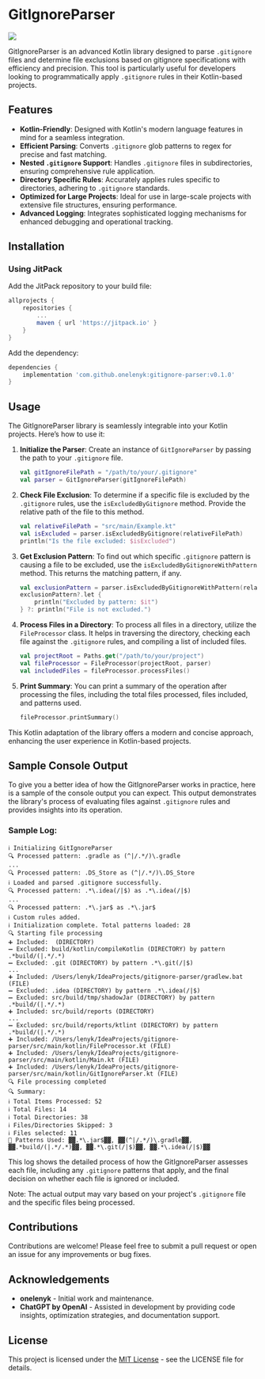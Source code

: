 # GitIgnoreParser
[![](https://jitpack.io/v/onelenyk/gitignore-parser.svg)](https://jitpack.io/#onelenyk/gitignore-parser)

GitIgnoreParser is an advanced Kotlin library designed to parse `.gitignore` files and determine file exclusions based
on gitignore specifications with efficiency and precision. This tool is particularly useful for developers looking to
programmatically apply `.gitignore` rules in their Kotlin-based projects.

## Features

- **Kotlin-Friendly**: Designed with Kotlin's modern language features in mind for a seamless integration.
- **Efficient Parsing**: Converts `.gitignore` glob patterns to regex for precise and fast matching.
- **Nested `.gitignore` Support**: Handles `.gitignore` files in subdirectories, ensuring comprehensive rule
  application.
- **Directory Specific Rules**: Accurately applies rules specific to directories, adhering to `.gitignore` standards.
- **Optimized for Large Projects**: Ideal for use in large-scale projects with extensive file structures, ensuring
  performance.
- **Advanced Logging**: Integrates sophisticated logging mechanisms for enhanced debugging and operational tracking.

## Installation

### Using JitPack

Add the JitPack repository to your build file:

```gradle
allprojects {
    repositories {
        ...
        maven { url 'https://jitpack.io' }
    }
}
```

Add the dependency:

```gradle
dependencies {
    implementation 'com.github.onelenyk:gitignore-parser:v0.1.0'
}
```

## Usage

The GitIgnoreParser library is seamlessly integrable into your Kotlin projects. Here’s how to use it:

1. **Initialize the Parser**: Create an instance of `GitIgnoreParser` by passing the path to your `.gitignore` file.

    ```kotlin
    val gitIgnoreFilePath = "/path/to/your/.gitignore"
    val parser = GitIgnoreParser(gitIgnoreFilePath)
    ```

2. **Check File Exclusion**: To determine if a specific file is excluded by the `.gitignore` rules, use
   the `isExcludedByGitignore` method. Provide the relative path of the file to this method.

    ```kotlin
    val relativeFilePath = "src/main/Example.kt"
    val isExcluded = parser.isExcludedByGitignore(relativeFilePath)
    println("Is the file excluded: $isExcluded")
    ```

3. **Get Exclusion Pattern**: To find out which specific `.gitignore` pattern is causing a file to be excluded, use
   the `isExcludedByGitignoreWithPattern` method. This returns the matching pattern, if any.

    ```kotlin
    val exclusionPattern = parser.isExcludedByGitignoreWithPattern(relativeFilePath)
    exclusionPattern?.let {
        println("Excluded by pattern: $it")
    } ?: println("File is not excluded.")
    ```

4. **Process Files in a Directory**: To process all files in a directory, utilize the `FileProcessor` class. It helps in
   traversing the directory, checking each file against the `.gitignore` rules, and compiling a list of included files.

    ```kotlin
    val projectRoot = Paths.get("/path/to/your/project")
    val fileProcessor = FileProcessor(projectRoot, parser)
    val includedFiles = fileProcessor.processFiles()
    ```

5. **Print Summary**: You can print a summary of the operation after processing the files, including the total files
   processed, files included, and patterns used.

    ```kotlin
    fileProcessor.printSummary()
    ```

This Kotlin adaptation of the library offers a modern and concise approach, enhancing the user experience in
Kotlin-based projects.

## Sample Console Output

To give you a better idea of how the GitIgnoreParser works in practice, here is a sample of the console output you can
expect. This output demonstrates the library's process of evaluating files against `.gitignore` rules and provides
insights into its operation.

### Sample Log:

```plaintext
ℹ️ Initializing GitIgnoreParser
🔍 Processed pattern: .gradle as (^|/.*/)\.gradle
...
🔍 Processed pattern: .DS_Store as (^|/.*/)\.DS_Store
ℹ️ Loaded and parsed .gitignore successfully.
🔍 Processed pattern: .*\.idea(/|$) as .*\.idea(/|$)
...
🔍 Processed pattern: .*\.jar$ as .*\.jar$
ℹ️ Custom rules added.
ℹ️ Initialization complete. Total patterns loaded: 28
🔍 Starting file processing
➕ Included:  (DIRECTORY)
➖ Excluded: build/kotlin/compileKotlin (DIRECTORY) by pattern .*build/(|.*/.*)
➖ Excluded: .git (DIRECTORY) by pattern .*\.git(/|$)
...
➕ Included: /Users/lenyk/IdeaProjects/gitignore-parser/gradlew.bat (FILE)
➖ Excluded: .idea (DIRECTORY) by pattern .*\.idea(/|$)
➖ Excluded: src/build/tmp/shadowJar (DIRECTORY) by pattern .*build/(|.*/.*)
➕ Included: src/build/reports (DIRECTORY)
...
➖ Excluded: src/build/reports/ktlint (DIRECTORY) by pattern .*build/(|.*/.*)
➕ Included: /Users/lenyk/IdeaProjects/gitignore-parser/src/main/kotlin/FileProcessor.kt (FILE)
➕ Included: /Users/lenyk/IdeaProjects/gitignore-parser/src/main/kotlin/Main.kt (FILE)
➕ Included: /Users/lenyk/IdeaProjects/gitignore-parser/src/main/kotlin/GitIgnoreParser.kt (FILE)
🔍 File processing completed
🔍 Summary:
ℹ️ Total Items Processed: 52
ℹ️ Total Files: 14
ℹ️ Total Directories: 38
ℹ️ Files/Directories Skipped: 3
ℹ️ Files selected: 11
💼 Patterns Used: ▓▓.*\.jar$▓▓, ▓▓(^|/.*/)\.gradle▓▓, ▓▓.*build/(|.*/.*)▓▓, ▓▓.*\.git(/|$)▓▓, ▓▓.*\.idea(/|$)▓▓
```

This log shows the detailed process of how the GitIgnoreParser assesses each file, including any `.gitignore` patterns
that apply, and the final decision on whether each file is ignored or included.

Note: The actual output may vary based on your project's `.gitignore` file and the specific files being processed.

## Contributions

Contributions are welcome! Please feel free to submit a pull request or open an issue for any improvements or bug fixes.

## Acknowledgements

- **onelenyk** - Initial work and maintenance.
- **ChatGPT by OpenAI** - Assisted in development by providing code insights, optimization strategies, and documentation
  support.

## License

This project is licensed under the [MIT License](LICENSE) - see the LICENSE file for details.
